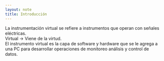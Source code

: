 ```yaml
---
layout: note
title: Introducción
---
```


La instrumentación virtual se refiere a instrumentos que operan con señales eléctricas.  
Virtual → Viene de la virtud.  
El instrumento virtual es la capa de software y hardware que se le agrega a una PC para desarrollar operaciones de monitoreo análisis y control de datos.
